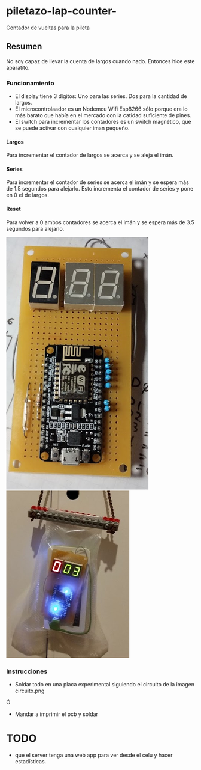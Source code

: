 # piletazo-lap-counter-
Contador de vueltas para la pileta

## Resumen
No soy capaz de llevar la cuenta de largos cuando nado. Entonces hice este aparatito.

### Funcionamiento
- El display tiene 3 dígitos: Uno para las series. Dos para la cantidad de largos.
- El microcontrolaador es un Nodemcu Wifi Esp8266 sólo porque era lo más barato que había en el mercado con la catidad suficiente de pines.
- El switch para incrementar los contadores es un switch magnético, que se puede activar con cualquier iman pequeño.

#### Largos
Para incrementar el contador de largos se acerca y se aleja el imán.

#### Series
Para incrementar el contador de series se acerca el imán y se espera más de 1.5 segundos para alejarlo. Esto incrementa el contador de series y pone en 0 el de largos.

#### Reset
Para volver a 0 ambos contadores se acerca el imán y se espera más de 3.5 segundos para alejarlo.


![Foto del contador soldado](https://github.com/granjero/piletazo-lap-counter-/blob/main/piletazo.png)
![Foto del contador dentro de la bolsa impermeable](https://github.com/granjero/piletazo-lap-counter-/blob/main/piletazo_impermeable.png)


### Instrucciones

- Soldar todo en una placa experimental siguiendo el circuito de la imagen circuito.png

Ó 

- Mandar a imprimir el pcb y soldar




# TODO
- que el server tenga una web app para ver desde el celu y hacer estadísticas.


